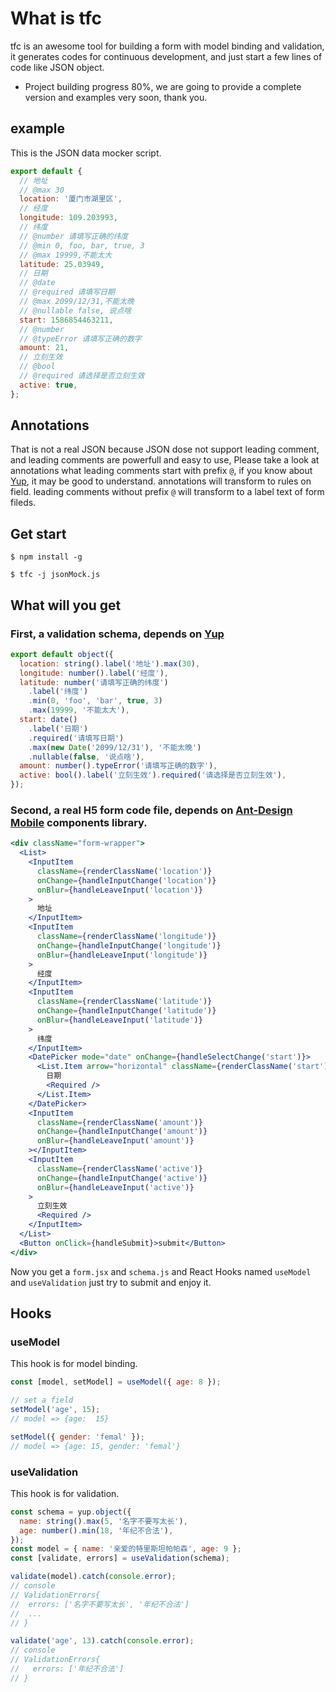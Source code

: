 # What is tfc

tfc is an awesome tool for building a form with model binding and validation, it generates codes for continuous development, and just start a few lines of code like JSON object.

- Project building progress 80%, we are going to provide a complete version and examples very soon, thank you.

## example

This is the JSON data mocker script.

```javascript
export default {
  // 地址
  // @max 30
  location: '厦门市湖里区',
  // 经度
  longitude: 109.203993,
  // 纬度
  // @number 请填写正确的纬度
  // @min 0, foo, bar, true, 3
  // @max 19999,不能太大
  latitude: 25.03949,
  // 日期
  // @date
  // @required 请填写日期
  // @max 2099/12/31,不能太晚
  // @nullable false, 说点啥
  start: 1586854463211,
  // @number
  // @typeError 请填写正确的数字
  amount: 21,
  // 立刻生效
  // @bool
  // @required 请选择是否立刻生效
  active: true,
};
```

## Annotations

That is not a real JSON because JSON dose not support leading comment, and leading comments are powerfull and easy to use, Please take a look at annotations what leading comments start with prefix <code>@</code>, if you know about [Yup](https://github.com/jquense/yup), it may be good to understand. annotations will transform to rules on field. leading comments without prefix <code>@</code> will transform to a label text of form fileds.

## Get start

```shell
$ npm install -g

$ tfc -j jsonMock.js
```

## What will you get

### First, a validation schema, depends on [Yup](https://github.com/jquense/yup)

```javascript
export default object({
  location: string().label('地址').max(30),
  longitude: number().label('经度'),
  latitude: number('请填写正确的纬度')
    .label('纬度')
    .min(0, 'foo', 'bar', true, 3)
    .max(19999, '不能太大'),
  start: date()
    .label('日期')
    .required('请填写日期')
    .max(new Date('2099/12/31'), '不能太晚')
    .nullable(false, '说点啥'),
  amount: number().typeError('请填写正确的数字'),
  active: bool().label('立刻生效').required('请选择是否立刻生效'),
});
```

### Second, a real H5 form code file, depends on [Ant-Design Mobile](https://mobile.ant.design/docs/react/introduce-cn) components library.

```jsx
<div className="form-wrapper">
  <List>
    <InputItem
      className={renderClassName('location')}
      onChange={handleInputChange('location')}
      onBlur={handleLeaveInput('location')}
    >
      地址
    </InputItem>
    <InputItem
      className={renderClassName('longitude')}
      onChange={handleInputChange('longitude')}
      onBlur={handleLeaveInput('longitude')}
    >
      经度
    </InputItem>
    <InputItem
      className={renderClassName('latitude')}
      onChange={handleInputChange('latitude')}
      onBlur={handleLeaveInput('latitude')}
    >
      纬度
    </InputItem>
    <DatePicker mode="date" onChange={handleSelectChange('start')}>
      <List.Item arrow="horizontal" className={renderClassName('start')}>
        日期
        <Required />
      </List.Item>
    </DatePicker>
    <InputItem
      className={renderClassName('amount')}
      onChange={handleInputChange('amount')}
      onBlur={handleLeaveInput('amount')}
    ></InputItem>
    <InputItem
      className={renderClassName('active')}
      onChange={handleInputChange('active')}
      onBlur={handleLeaveInput('active')}
    >
      立刻生效
      <Required />
    </InputItem>
  </List>
  <Button onClick={handleSubmit}>submit</Button>
</div>
```

Now you get a <code>form.jsx</code> and <code>schema.js</code> and React Hooks named <code>useModel</code> and <code>useValidation</code> just try to submit and enjoy it.

## Hooks

### useModel

This hook is for model binding.

```javascript
const [model, setModel] = useModel({ age: 8 });

// set a field
setModel('age', 15);
// model => {age:  15}

setModel({ gender: 'femal' });
// model => {age: 15, gender: 'femal'}
```

### useValidation

This hook is for validation.

```javascript
const schema = yup.object({
  name: string().max(5, '名字不要写太长'),
  age: number().min(18, '年纪不合法'),
});
const model = { name: '亲爱的特里斯坦帕帕森', age: 9 };
const [validate, errors] = useValidation(schema);

validate(model).catch(console.error);
// console
// ValidationErrors{
//  errors: ['名字不要写太长', '年纪不合法']
//  ...
// }

validate('age', 13).catch(console.error);
// console
// ValidationErrors{
//   errors: ['年纪不合法']
// }
```
